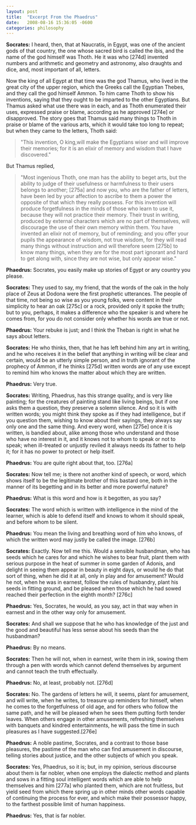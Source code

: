 ```yaml
---
layout: post
title:  "Excerpt From the Phaedrus"
date:   2008-08-16 15:36:05 -0600
categories: philosophy
---
```


<strong>Socrates:</strong> I heard, then, that at Naucratis, in Egypt, was one of the ancient gods of that country, the one whose sacred bird is called the ibis, and the name of the god himself was Thoth. He it was who [274d] invented numbers and arithmetic and geometry and astronomy, also draughts and dice, and, most important of all, letters. 

Now the king of all Egypt at that time was the god Thamus, who lived in the great city of the upper region, which the Greeks call the Egyptian Thebes, and they call the god himself Ammon. To him came Thoth to show his inventions, saying that they ought to be imparted to the other Egyptians. But Thamus asked what use there was in each, and as Thoth enumerated their uses, expressed praise or blame, according as he approved [274e] or disapproved. The story goes that Thamus said many things to Thoth in praise or blame of the various arts, which it would take too long to repeat; but when they came to the letters, Thoth said:

>"This invention, O king,will make the Egyptians wiser and will improve their memories; for it is an elixir of memory and wisdom that I have discovered." 

But Thamus replied, 

>"Most ingenious Thoth, one man has the ability to beget arts, but the ability to judge of their usefulness or harmfulness to their users belongs to another; [275a] and now you, who are the father of letters, have been led by your affection to ascribe to them a power the opposite of that which they really possess. For this invention will produce forgetfulness in the minds of those who learn to use it, because they will not practice their memory. Their trust in writing, produced by external characters which are no part of themselves, will discourage the use of their own memory within them. You have invented an elixir not of memory, but of reminding; and you offer your pupils the appearance of wisdom, not true wisdom, for they will read many things without instruction and will therefore seem [275b] to know many things, when they are for the most part ignorant and hard to get along with, since they are not wise, but only appear wise."

<strong>Phaedrus:</strong> Socrates, you easily make up stories of Egypt or any country you please.

<strong>Socrates:</strong> They used to say, my friend, that the words of the oak in the holy place of Zeus at Dodona were the first prophetic utterances. The people of that time, not being so wise as you young folks, were content in their simplicity to hear an oak [275c] or a rock, provided only it spoke the truth; but to you, perhaps, it makes a difference who the speaker is and where he comes from, for you do not consider only whether his words are true or not.

<strong>Phaedrus:</strong> Your rebuke is just; and I think the Theban is right in what he says about letters.

<strong>Socrates:</strong> He who thinks, then, that he has left behind him any art in writing, and he who receives it in the belief that anything in writing will be clear and certain, would be an utterly simple person, and in truth ignorant of the prophecy of Ammon, if he thinks [275d] written words are of any use except to remind him who knows the matter about which they are written.

<strong>Phaedrus:</strong> Very true.

<strong>Socrates:</strong> Writing, Phaedrus, has this strange quality, and is very like painting; for the creatures of painting stand like living beings, but if one asks them a question, they preserve a solemn silence. And so it is with written words; you might think they spoke as if they had intelligence, but if you question them, wishing to know about their sayings, they always say only one and the same thing. And every word, when [275e] once it is written, is bandied about, alike among those who understand and those who have no interest in it, and it knows not to whom to speak or not to speak; when ill-treated or unjustly reviled it always needs its father to help it; for it has no power to protect or help itself.

<strong>Phaedrus:</strong> You are quite right about that, too. [276a]

<strong>Socrates:</strong> Now tell me; is there not another kind of speech, or word, which shows itself to be the legitimate brother of this bastard one, both in the manner of its begetting and in its better and more powerful nature?

<strong>Phaedrus:</strong> What is this word and how is it begotten, as you say?

<strong>Socrates:</strong> The word which is written with intelligence in the mind of the learner, which is able to defend itself and knows to whom it should speak, and before whom to be silent.

<strong>Phaedrus:</strong> You mean the living and breathing word of him who knows, of which the written word may justly be called the image. [276b]

<strong>Socrates:</strong> Exactly. Now tell me this. Would a sensible husbandman, who has seeds which he cares for and which he wishes to bear fruit, plant them with serious purpose in the heat of summer in some garden of Adonis, and delight in seeing them appear in beauty in eight days, or would he do that sort of thing, when he did it at all, only in play and for amusement? Would he not, when he was in earnest, follow the rules of husbandry, plant his seeds in fitting ground, and be pleased when those which he had sowed reached their perfection in the eighth month? [276c]

<strong>Phaedrus:</strong> Yes, Socrates, he would, as you say, act in that way when in earnest and in the other way only for amusement.

<strong>Socrates:</strong> And shall we suppose that he who has knowledge of the just and the good and beautiful has less sense about his seeds than the husbandman?

<strong>Phaedrus:</strong> By no means.

<strong>Socrates:</strong> Then he will not, when in earnest, write them in ink, sowing them through a pen with words which cannot defend themselves by argument and cannot teach the truth effectually.

<strong>Phaedrus:</strong> No, at least, probably not. [276d]

<strong>Socrates:</strong> No. The gardens of letters he will, it seems, plant for amusement, and will write, when he writes, to treasure up reminders for himself, when he comes to the forgetfulness of old age, and for others who follow the same path, and he will be pleased when he sees them putting forth tender leaves. When others engage in other amusements, refreshing themselves with banquets and kindred entertainments, he will pass the time in such pleasures as I have suggested.[276e]

<strong>Phaedrus:</strong> A noble pastime, Socrates, and a contrast to those base pleasures, the pastime of the man who can find amusement in discourse, telling stories about justice, and the other subjects of which you speak.

<strong>Socrates:</strong> Yes, Phaedrus, so it is; but, in my opinion, serious discourse about them is far nobler, when one employs the dialectic method and plants and sows in a fitting soul intelligent words which are able to help themselves and him [277a] who planted them, which are not fruitless, but yield seed from which there spring up in other minds other words capable of continuing the process for ever, and which make their possessor happy, to the farthest possible limit of human happiness.

<strong>Phaedrus:</strong> Yes, that is far nobler.